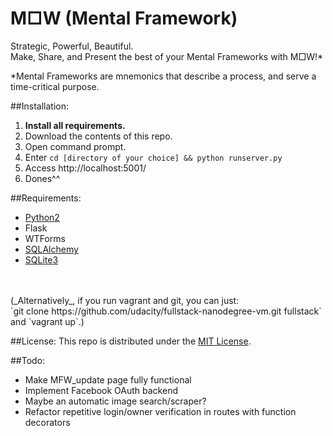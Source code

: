# M□W (Mental Framework)
 Strategic, Powerful, Beautiful.<br>
 Make, Share, and Present the best of your Mental Frameworks with M□W!*<br>

 *Mental Frameworks are mnemonics that describe a process, and serve a time-critical purpose.

##Installation:
 1. **Install all requirements.**
 2. Download the contents of this repo.
 3. Open command prompt.
 4. Enter `cd [directory of your choice] && python runserver.py`
 6. Access http://localhost:5001/
 7. Dones^^

##Requirements:
 * <a href="https://www.python.org/downloads/">Python2</a>
 * Flask
 * WTForms
 * <a href="http://www.sqlalchemy.org/">SQLAlchemy</a>
 * <a href="https://sqlite.org">SQLite3</a>

<br>
<br>(_Alternatively_, if you run vagrant and git, you can just:<br>
`git clone https://github.com/udacity/fullstack-nanodegree-vm.git fullstack`<br>
and `vagrant up`.)

##License:
This repo is distributed under the <a href="http://opensource.org/licenses/MIT">MIT License</a>.

##Todo:
 * Make MFW_update page fully functional
 * Implement Facebook OAuth backend
 * Maybe an automatic image search/scraper?
 * Refactor repetitive login/owner verification in routes with function decorators
